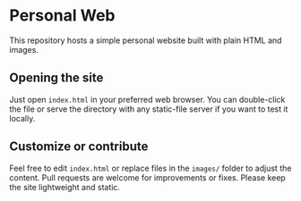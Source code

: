 # Personal Web

This repository hosts a simple personal website built with plain HTML and images.

## Opening the site

Just open `index.html` in your preferred web browser. You can double-click the
file or serve the directory with any static-file server if you want to test it
locally.

## Customize or contribute

Feel free to edit `index.html` or replace files in the `images/` folder to adjust
the content. Pull requests are welcome for improvements or fixes. Please keep the
site lightweight and static.
